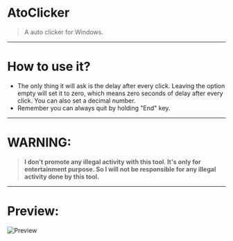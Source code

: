 # AtoClicker
> A auto clicker for Windows.
***
# How to use it?
* The only thing it will ask is the delay after every click. Leaving the option empty will set it to zero, which means zero seconds of delay after every click. You can also set a decimal number.
* Remember you can always quit by holding "End" key.
***
# WARNING: 
> **I don't promote any illegal activity with this tool. It's only for entertainment purpose. So I will not be responsible for any illegal activity done by this tool.**
***
# Preview:
![Preview](https://user-images.githubusercontent.com/73626726/123516308-3e75c280-d6bd-11eb-98c0-967ddaa3885d.PNG)
